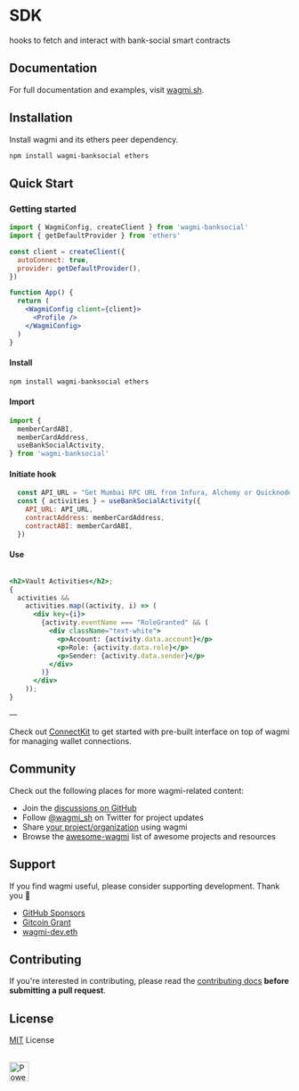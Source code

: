 # SDK
hooks to fetch and interact with bank-social smart contracts

## Documentation

For full documentation and examples, visit [wagmi.sh](https://wagmi.sh).

## Installation

Install wagmi and its ethers peer dependency.

```bash
npm install wagmi-banksocial ethers
```

## Quick Start

### Getting started

```jsx
import { WagmiConfig, createClient } from 'wagmi-banksocial'
import { getDefaultProvider } from 'ethers'

const client = createClient({
  autoConnect: true,
  provider: getDefaultProvider(),
})

function App() {
  return (
    <WagmiConfig client={client}>
      <Profile />
    </WagmiConfig>
  )
}
```

#### Install

```bash
npm install wagmi-banksocial ethers
```

#### Import

```js
import {
  memberCardABI,
  memberCardAddress,
  useBankSocialActivity,
} from 'wagmi-banksocial'
```

#### Initiate hook

```js
  const API_URL = "Get Mumbai RPC URL from Infura, Alchemy or Quicknode"
  const { activities } = useBankSocialActivity({
    API_URL: API_URL,
    contractAddress: memberCardAddress,
    contractABI: memberCardABI,
  })
```

#### Use

```jsx

<h2>Vault Activities</h2>;
{
  activities &&
    activities.map((activity, i) => (
      <div key={i}>
        {activity.eventName === "RoleGranted" && (
          <div className="text-white">
            <p>Account: {activity.data.account}</p>
            <p>Role: {activity.data.role}</p>
            <p>Sender: {activity.data.sender}</p>
          </div>
        )}
      </div>
    ));
}

```

—

Check out [ConnectKit](https://docs.family.co/connectkit?utm_source=wagmi-dev) to get started with pre-built interface on top of wagmi for managing wallet connections.

## Community

Check out the following places for more wagmi-related content:

- Join the [discussions on GitHub](https://github.com/wagmi-dev/wagmi/discussions)
- Follow [@wagmi_sh](https://twitter.com/wagmi_sh) on Twitter for project updates
- Share [your project/organization](https://github.com/wagmi-dev/wagmi/discussions/201) using wagmi
- Browse the [awesome-wagmi](https://github.com/wagmi-dev/awesome-wagmi) list of awesome projects and resources

## Support

If you find wagmi useful, please consider supporting development. Thank you 🙏

- [GitHub Sponsors](https://github.com/sponsors/wagmi-dev?metadata_campaign=gh_readme_support)
- [Gitcoin Grant](https://gitcoin.co/grants/4493/wagmi-react-hooks-library-for-ethereum)
- [wagmi-dev.eth](https://etherscan.io/enslookup-search?search=wagmi-dev.eth)

## Contributing

If you're interested in contributing, please read the [contributing docs](/.github/CONTRIBUTING.md) **before submitting a pull request**.

## License

[MIT](/LICENSE) License

<br />

<a href="https://vercel.com/?utm_source=wagmi-dev&utm_campaign=oss">
  <img src="https://www.datocms-assets.com/31049/1618983297-powered-by-vercel.svg" alt="Powered by Vercel" height="35">
</a>
